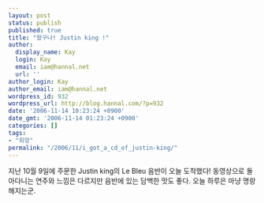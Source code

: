 ```yaml
---
layout: post
status: publish
published: true
title: "왔구나! Justin king !"
author:
  display_name: Kay
  login: Kay
  email: iam@hannal.net
  url: ''
author_login: Kay
author_email: iam@hannal.net
wordpress_id: 932
wordpress_url: http://blog.hannal.com/?p=932
date: '2006-11-14 10:23:24 +0900'
date_gmt: '2006-11-14 01:23:24 +0900'
categories: []
tags:
- "희망"
permalink: "/2006/11/i_got_a_cd_of_justin-king/"
---
```

<p>지난 10월 9일에 주문한 Justin king의 Le Bleu 음반이 오늘 도착했다! 동영상으로 돌아다니는 연주와 느낌은 다르지만 음반에 있는 담백한 맛도 좋다. 오늘 하루은 마냥 명랑해지는군.</p>
